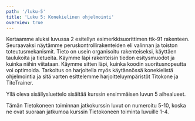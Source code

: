 ```yaml
---
path: '/luku-5'
title: 'Luku 5: Konekielinen ohjelmointi'
overview: true
---
```


Kertaamme aluksi luvussa 2 esitellyn esimerkkisuorittimen ttk-91 rakenteen. Seuraavaksi näytämme peruskontrollirakenteiden eli valinnan ja toiston toteutusmekanismit. Tieto on usein organisoitu rakenteiseksi, käyttäen taulukoita ja tietueita. Käymme läpi rakenteisin tiedon esitysmuodot ja kuinka niihin viitataan. Käymme sitten läpi, kuinka koodin suoritusnopeutta voi optimoida. Tarkoitus on harjoitella myös käytännössä konekielistä ohjelmointia ja sitä varten esittelemme harjoitteluympäristöt Titokone ja TitoTrainer.

<please-login></please-login>

<pages-in-this-section></pages-in-this-section>

Yllä oleva sisällysluettelo sisältää kurssin ensimmäisen luvun 5 aihealueet.

Tämän Tietokoneen toiminnan jatkokurssin luvut on numeroitu 5-10, koska ne ovat suoraan jatkumoa kurssin Tietokoneen toiminta luvuille 1-4.

<exercises-in-this-section></exercises-in-this-section>
